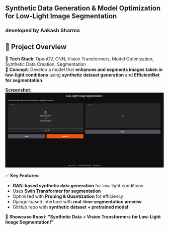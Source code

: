 ## **Synthetic Data Generation & Model Optimization for Low-Light Image Segmentation**  

### developed by Aakash Sharma
## **📌 Project Overview**
🔹 **Tech Stack**: OpenCV, CNN, Vision Transformers, Model Optimization, Synthetic Data Creation, Segmentation  
🔹 **Concept**: Develop a model that **enhances and segments images taken in low-light conditions** using **synthetic dataset generation** and **EfficientNet for segmentation**.  

**Screenshot**: ![alt text](image.png)

✅ **Key Features:**  
- **GAN-based synthetic data generation** for low-light conditions  
- Uses **Swin Transformer for segmentation**  
- Optimized with **Pruning & Quantization** for efficiency  
- Django-based interface with **real-time segmentation preview**  
- GitHub repo with **synthetic dataset + pretrained model**  

🚀 **Showcase Boost:** **"Synthetic Data + Vision Transformers for Low-Light Image Segmentation!"**  